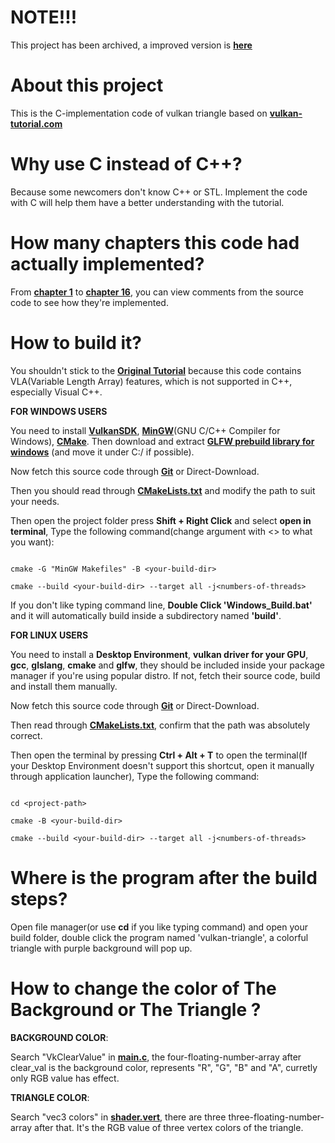 # NOTE!!!

This project has been archived, a improved version is [**here**][VK_BETTER]

# About this project

This is the C-implementation code of vulkan triangle based on [**vulkan-tutorial.com**][VK_TUT]

# Why use C instead of C++?

Because some newcomers don't know C++ or STL. Implement the code with C will help them have a better understanding with the tutorial.

# How many chapters this code had actually implemented?

From [**chapter 1**][TUT_START] to [**chapter 16**][TUT_END], you can view comments from the source code to see how they're implemented.

# How to build it?

You shouldn't stick to the [**Original Tutorial**][TUT_BUILD] because this code contains VLA(Variable Length Array) features, which is not supported in C++, especially Visual C++.

**FOR WINDOWS USERS**

You need to install [**VulkanSDK**][WIN_VKSDK], [**MinGW**][WIN_GCC](GNU C/C++ Compiler for Windows), [**CMake**][WIN_CMAKE]. Then download and extract [**GLFW prebuild library for windows**][WIN_GLFW_LIB] (and move it under C:/ if possible).

Now fetch this source code through [**Git**][GIT] or Direct-Download.

Then you should read through [**CMakeLists.txt**][BUILD_FILE] and modify the path to suit your needs.

Then open the project folder press **Shift + Right Click** and select **open in terminal**, Type the following command(change argument with <> to what you want):

```

cmake -G "MinGW Makefiles" -B <your-build-dir>

cmake --build <your-build-dir> --target all -j<numbers-of-threads>

```

If you don't like typing command line, **Double Click 'Windows_Build.bat'** and it will automatically build inside a subdirectory named **'build'**.

**FOR LINUX USERS**

You need to install a **Desktop Environment**, **vulkan driver for your GPU**, **gcc**, **glslang**, **cmake** and **glfw**, they should be included inside your package manager if you're using popular distro. If not, fetch their source code, build and install them manually.

Now fetch this source code through [**Git**][GIT] or Direct-Download.

Then read through [**CMakeLists.txt**][BUILD_FILE], confirm that the path was absolutely correct.

Then open the terminal by pressing **Ctrl + Alt + T** to open the terminal(If your Desktop Environment doesn't support this shortcut, open it manually through application launcher), Type the following command:

```

cd <project-path>

cmake -B <your-build-dir>

cmake --build <your-build-dir> --target all -j<numbers-of-threads>

```

# Where is the program after the build steps?

Open file manager(or use **cd** if you like typing command) and open your build folder, double click the program named 'vulkan-triangle', a colorful triangle with purple background will pop up.

# How to change the color of The Background or The Triangle ?

**BACKGROUND COLOR**:

Search "VkClearValue" in [**main.c**][CODE_MAIN], the four-floating-number-array after clear_val is the background color, represents "R", "G", "B" and "A", curretly only RGB value has effect.

**TRIANGLE COLOR**:

Search "vec3 colors" in [**shader.vert**][CODE_VERT], there are three three-floating-number-array after that. It's the RGB value of three vertex colors of the triangle.


[VK_BETTER]: https://github.com/lonelydevil/Vulkan-Triangle
[VK_TUT]: https://vulkan-tutorial.com/
[TUT_START]: https://vulkan-tutorial.com/Drawing_a_triangle/Setup/Base_code
[TUT_END]: https://vulkan-tutorial.com/Drawing_a_triangle/Drawing/Rendering_and_presentation
[TUT_BUILD]: https://vulkan-tutorial.com/Development_environment
[WIN_VKSDK]: https://vulkan.lunarg.com/sdk/home#windows
[WIN_GCC]: http://mingw-w64.org/doku.php/download/mingw-builds
[WIN_CMAKE]: https://cmake.org/download/
[WIN_GLFW_LIB]: https://www.glfw.org/download.html
[GIT]: https://git-scm.com/downloads
[BUILD_FILE]: https://github.com/lonelydevil/vulkan-tutorial-C-implementation/blob/main/CMakeLists.txt
[CODE_MAIN]: https://github.com/lonelydevil/vulkan-tutorial-C-implementation/blob/main/main.c
[CODE_VERT]: https://github.com/lonelydevil/vulkan-tutorial-C-implementation/blob/main/shader.vert
